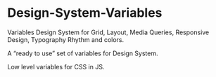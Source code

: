 # Design-System-Variables

Variables Design System for Grid, Layout, Media Queries, Responsive Design, Typography Rhythm and colors.

A “ready to use” set of variables for Design System.

Low level variables for CSS in JS.



